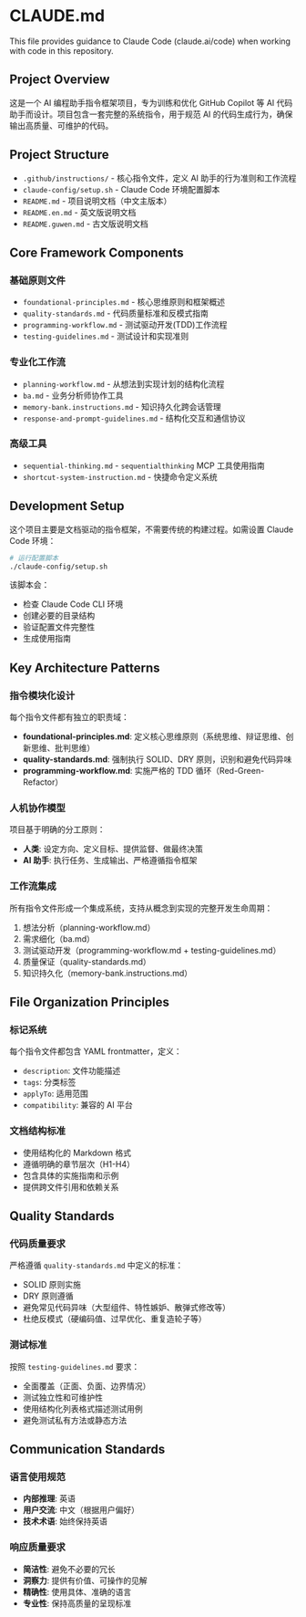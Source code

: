 # CLAUDE.md

This file provides guidance to Claude Code (claude.ai/code) when working with code in this repository.

## Project Overview

这是一个 AI 编程助手指令框架项目，专为训练和优化 GitHub Copilot 等 AI 代码助手而设计。项目包含一套完整的系统指令，用于规范 AI 的代码生成行为，确保输出高质量、可维护的代码。

## Project Structure

- `.github/instructions/` - 核心指令文件，定义 AI 助手的行为准则和工作流程
- `claude-config/setup.sh` - Claude Code 环境配置脚本
- `README.md` - 项目说明文档（中文主版本）
- `README.en.md` - 英文版说明文档
- `README.guwen.md` - 古文版说明文档

## Core Framework Components

### 基础原则文件
- `foundational-principles.md` - 核心思维原则和框架概述
- `quality-standards.md` - 代码质量标准和反模式指南
- `programming-workflow.md` - 测试驱动开发(TDD)工作流程
- `testing-guidelines.md` - 测试设计和实现准则

### 专业化工作流
- `planning-workflow.md` - 从想法到实现计划的结构化流程
- `ba.md` - 业务分析师协作工具
- `memory-bank.instructions.md` - 知识持久化跨会话管理
- `response-and-prompt-guidelines.md` - 结构化交互和通信协议

### 高级工具
- `sequential-thinking.md` - `sequentialthinking` MCP 工具使用指南
- `shortcut-system-instruction.md` - 快捷命令定义系统

## Development Setup

这个项目主要是文档驱动的指令框架，不需要传统的构建过程。如需设置 Claude Code 环境：

```bash
# 运行配置脚本
./claude-config/setup.sh
```

该脚本会：
- 检查 Claude Code CLI 环境
- 创建必要的目录结构
- 验证配置文件完整性
- 生成使用指南

## Key Architecture Patterns

### 指令模块化设计
每个指令文件都有独立的职责域：
- **foundational-principles.md**: 定义核心思维原则（系统思维、辩证思维、创新思维、批判思维）
- **quality-standards.md**: 强制执行 SOLID、DRY 原则，识别和避免代码异味
- **programming-workflow.md**: 实施严格的 TDD 循环（Red-Green-Refactor）

### 人机协作模型
项目基于明确的分工原则：
- **人类**: 设定方向、定义目标、提供监督、做最终决策
- **AI 助手**: 执行任务、生成输出、严格遵循指令框架

### 工作流集成
所有指令文件形成一个集成系统，支持从概念到实现的完整开发生命周期：
1. 想法分析（planning-workflow.md）
2. 需求细化（ba.md）
3. 测试驱动开发（programming-workflow.md + testing-guidelines.md）
4. 质量保证（quality-standards.md）
5. 知识持久化（memory-bank.instructions.md）

## File Organization Principles

### 标记系统
每个指令文件都包含 YAML frontmatter，定义：
- `description`: 文件功能描述
- `tags`: 分类标签
- `applyTo`: 适用范围
- `compatibility`: 兼容的 AI 平台

### 文档结构标准
- 使用结构化的 Markdown 格式
- 遵循明确的章节层次（H1-H4）
- 包含具体的实施指南和示例
- 提供跨文件引用和依赖关系

## Quality Standards

### 代码质量要求
严格遵循 `quality-standards.md` 中定义的标准：
- SOLID 原则实施
- DRY 原则遵循
- 避免常见代码异味（大型组件、特性嫉妒、散弹式修改等）
- 杜绝反模式（硬编码值、过早优化、重复造轮子等）

### 测试标准
按照 `testing-guidelines.md` 要求：
- 全面覆盖（正面、负面、边界情况）
- 测试独立性和可维护性
- 使用结构化列表格式描述测试用例
- 避免测试私有方法或静态方法

## Communication Standards

### 语言使用规范
- **内部推理**: 英语
- **用户交流**: 中文（根据用户偏好）
- **技术术语**: 始终保持英语

### 响应质量要求
- **简洁性**: 避免不必要的冗长
- **洞察力**: 提供有价值、可操作的见解
- **精确性**: 使用具体、准确的语言
- **专业性**: 保持高质量的呈现标准